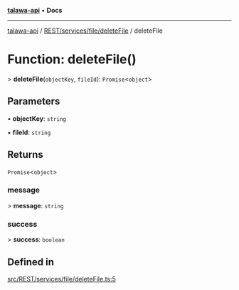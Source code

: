 [**talawa-api**](../../../../../README.md) • **Docs**

***

[talawa-api](../../../../../modules.md) / [REST/services/file/deleteFile](../README.md) / deleteFile

# Function: deleteFile()

\> **deleteFile**(`objectKey`, `fileId`): `Promise`\<`object`\>

## Parameters

• **objectKey**: `string`

• **fileId**: `string`

## Returns

`Promise`\<`object`\>

### message

\> **message**: `string`

### success

\> **success**: `boolean`

## Defined in

[src/REST/services/file/deleteFile.ts:5](https://github.com/PalisadoesFoundation/talawa-api/blob/92443bb6a5ff3ed66457149a509401986a82e570/src/REST/services/file/deleteFile.ts#L5)
